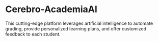 # Cerebro-AcademiaAI
This cutting-edge platform leverages artificial intelligence to automate grading, provide personalized learning plans, and offer customized feedback to each student.
